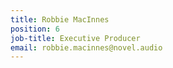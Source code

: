 ```yaml
---
title: Robbie MacInnes
position: 6
job-title: Executive Producer
email: robbie.macinnes@novel.audio
---
```



